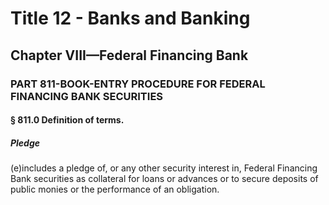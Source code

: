 
# Title 12 - Banks and Banking
## Chapter VIII—Federal Financing Bank
### PART 811-BOOK-ENTRY PROCEDURE FOR FEDERAL FINANCING BANK SECURITIES
#### § 811.0 Definition of terms.
##### Pledge

(e)includes a pledge of, or any other security interest in, Federal Financing Bank securities as collateral for loans or advances or to secure deposits of public monies or the performance of an obligation.
